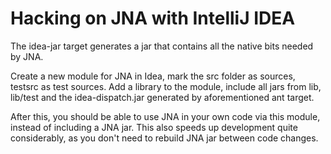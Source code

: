 Hacking on JNA with IntelliJ IDEA
======================================

The idea-jar target generates a jar that contains all the native bits needed by JNA.

Create a new module for JNA in Idea, mark the src folder as sources, testsrc as test sources.
Add a library to the module, include all jars from lib, lib/test and the idea-dispatch.jar generated by aforementioned ant target.

After this, you should be able to use JNA in your own code via this module, instead of including a JNA jar. This also speeds up development quite considerably, as you don't need to rebuild JNA jar between code changes.
